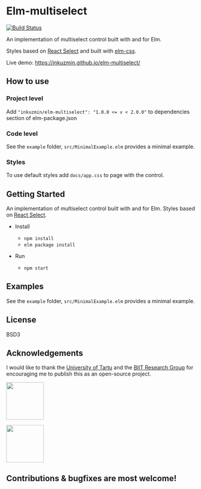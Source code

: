 # Elm-multiselect

[![Build Status](https://travis-ci.org/inkuzmin/elm-multiselect.svg?branch=master)](https://travis-ci.org/inkuzmin/elm-multiselect)

An implementation of multiselect control built with and for Elm.

Styles based on [React Select](http://jedwatson.github.io/react-select/) and built with [elm-css](https://github.com/rtfeldman/elm-css).

Live demo: https://inkuzmin.github.io/elm-multiselect/

## How to use

### Project level
Add `"inkuzmin/elm-multiselect": "1.0.0 <= v < 2.0.0"` to dependencies section of elm-package.json

### Code level
See the `example` folder, `src/MinimalExample.elm` provides a minimal example.

### Styles
To use default styles add `docs/app.css` to page with the control.

## Getting Started

An implementation of multiselect control built with and for Elm.
Styles based on [React Select](https://jedwatson.github.io/react-select/).

* Install
    * `npm install`
    * `elm package install`
    
* Run
    * `npm start`

## Examples

See the `example` folder, `src/MinimalExample.elm` provides a minimal example.

## License

BSD3

## Acknowledgements

I would like to thank the [University of Tartu](http://www.ut.ee/et) and the [BIIT Research Group](http://biit.cs.ut.ee/) for encouraging me to publish this as an open-source project.

[<img src="https://inkuzmin.github.io/logos/assets/unitartu.svg" width="100">](https://www.ut.ee/en)

[<img src="https://inkuzmin.github.io/logos/assets/biit.svg" width="100">](https://biit.cs.ut.ee/)

## Contributions & bugfixes are most welcome!
